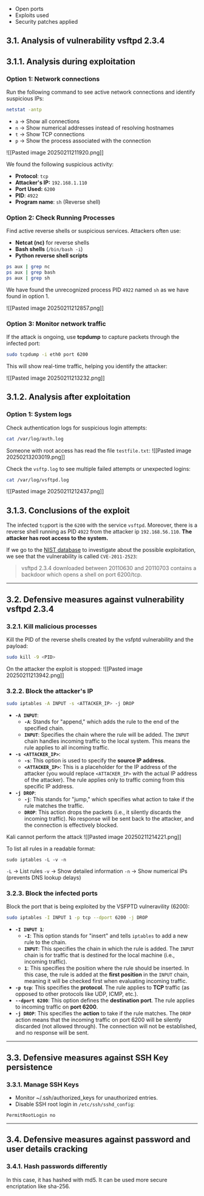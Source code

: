 - Open ports
- Exploits used
- Security patches applied

## 3.1. Analysis of vulnerability vsftpd 2.3.4

## 3.1.1. Analysis during exploitation
### Option 1: Network connections
Run the following command to see active network connections and identify suspicious IPs:

```bash
netstat -antp
```
- `a` → Show all connections  
- `n` → Show numerical addresses instead of resolving hostnames  
- `t` → Show TCP connections  
- `p` → Show the process associated with the connection  

![[Pasted image 20250211211920.png]]

We found the following suspicious activity:
- **Protocol**: `tcp`
- **Attacker's IP:** `192.168.1.110`
- **Port Used:** `6200`
- **PID**: `4922` 
- **Program name**: `sh` (Reverse shell)

### Option 2:  Check Running Processes
Find active reverse shells or suspicious services. Attackers often use:
- **Netcat (nc)** for reverse shells
- **Bash shells** (`/bin/bash -i`)
- **Python reverse shell scripts**

```bash
ps aux | grep nc
ps aux | grep bash
ps aux | grep sh
```

We have found the unrecognized process PID `4922` named `sh` as we have found in option 1.

![[Pasted image 20250211212857.png]]

### Option 3:  Monitor network traffic

If the attack is ongoing, use **tcpdump** to capture packets through the infected port:

```bash
sudo tcpdump -i eth0 port 6200
```

This will show real-time traffic, helping you identify the attacker:

![[Pasted image 20250211213232.png]]

## 3.1.2. Analysis after exploitation
### Option 1: System logs

Check authentication logs for suspicious login attempts:
```bash
cat /var/log/auth.log
```

Someone with root access has read the file `testfile.txt`:
![[Pasted image 20250213203019.png]]

Check the `vsftp.log` to see multiple failed attempts or unexpected logins:
```bash
cat /var/log/vsftpd.log
```

![[Pasted image 20250211212437.png]]

## 3.1.3. Conclusions of the exploit

The infected `tcp`port is the `6200` with the service `vsftpd`. Moreover, there is a reverse shell running as PID `4922` from the attacker ip `192.168.56.110`. **The attacker has root access to the system.**

If we go to the [NIST database](https://nvd.nist.gov/vuln/detail/CVE-2011-2523) to investigate about the possible exploitation, we see that the vulnerability is called `CVE-2011-2523`:

> vsftpd 2.3.4 downloaded between 20110630 and 20110703 contains a backdoor which opens a shell on port 6200/tcp.


---
## 3.2. Defensive measures against vulnerability vsftpd 2.3.4
### 3.2.1. **Kill malicious processes**

Kill the PID of the reverse shells created by the vsfptd vulnerability and the payload:
  ```bash
  sudo kill -9 <PID>
  ```
 
On the attacker the exploit is stopped:
![[Pasted image 20250211213942.png]]

### 3.2.2. **Block the attacker's IP**
```bash
sudo iptables -A INPUT -s <ATTACKER_IP> -j DROP
```

- **`-A INPUT`**:
    - **`-A`**: Stands for "append," which adds the rule to the end of the specified chain.
    - **`INPUT`**: Specifies the chain where the rule will be added. The `INPUT` chain handles incoming traffic to the local system. This means the rule applies to all incoming traffic.
- **`-s <ATTACKER_IP>`**:
    - **`-s`**: This option is used to specify the **source IP address**.
    - **`<ATTACKER_IP>`**: This is a placeholder for the IP address of the attacker (you would replace `<ATTACKER_IP>` with the actual IP address of the attacker). The rule applies only to traffic coming from this specific IP address.
- **`-j DROP`**:
    - **`-j`**: This stands for "jump," which specifies what action to take if the rule matches the traffic.
    - **`DROP`**: This action drops the packets (i.e., it silently discards the incoming traffic). No response will be sent back to the attacker, and the connection is effectively blocked.

Kali cannot perform the attack
![[Pasted image 20250211214221.png]] 

To list all rules in a readable format:
```
sudo iptables -L -v -n
```

`-L` → List rules
`-v` → Show detailed information
`-n` → Show numerical IPs (prevents DNS lookup delays)

### 3.2.3. **Block the infected ports**

Block the port that is being exploited by the VSFPTD vulneravility (6200):
```bash
sudo iptables -I INPUT 1 -p tcp --dport 6200 -j DROP
```

- **`-I INPUT 1`**:
    - **`-I`**: This option stands for "insert" and tells `iptables` to add a new rule to the chain.
    - **`INPUT`**: This specifies the chain in which the rule is added. The `INPUT` chain is for traffic that is destined for the local machine (i.e., incoming traffic).
    - **`1`**: This specifies the position where the rule should be inserted. In this case, the rule is added at the **first position** in the `INPUT` chain, meaning it will be checked first when evaluating incoming traffic.
- **`-p tcp`**: This specifies the **protocol**. The rule applies to **TCP** traffic (as opposed to other protocols like UDP, ICMP, etc.).
- **`--dport 6200`**: This option defines the **destination port**. The rule applies to incoming traffic on **port 6200**.
- **`-j DROP`**: This specifies the **action** to take if the rule matches. The `DROP` action means that the incoming traffic on port 6200 will be silently discarded (not allowed through). The connection will not be established, and no response will be sent.

---
## 3.3. Defensive measures against SSH Key persistence
### 3.3.1. Manage SSH Keys

- Monitor ~/.ssh/authorized_keys for unauthorized entries.
- Disable SSH root login in `/etc/ssh/sshd_config`:
```
PermitRootLogin no
```

---
## 3.4. Defensive measures against password and user details cracking
### 3.4.1. Hash passwords differently

In this case, it has hashed with md5. It can be used more secure encriptation like sha-256.